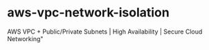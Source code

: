 # aws-vpc-network-isolation
AWS VPC + Public/Private Subnets | High Availability | Secure Cloud Networking"
